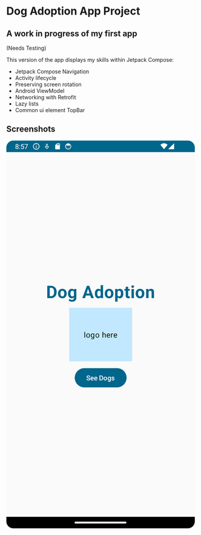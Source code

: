 # Dog Adoption App Project
## A work in progress of my first app
(Needs Testing)

This version of the app displays my skills within Jetpack Compose:
- Jetpack Compose Navigation
- Activity lifecycle
- Preserving screen rotation
- Android ViewModel
- Networking with Retrofit
- Lazy lists
- Common ui element TopBar

## Screenshots
![alt text](https://github.com/filipo203/dog-adoption-app/blob/stage-2/screenshots/Screenshot_20240415_205726.png)
